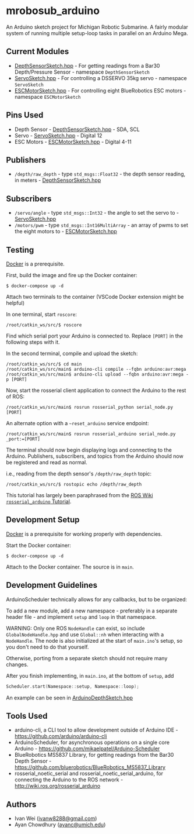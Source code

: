 # mrobosub_arduino
An Arduino sketch project for Michigan Robotic Submarine. A fairly modular system of running multiple setup-loop tasks in parallel on an Arduino Mega.

## Current Modules
- [DepthSensorSketch.hpp](main/DepthSensorSketch.hpp) - For getting readings from a Bar30 Depth/Pressure Sensor - namespace `DepthSensorSketch`
- [ServoSketch.hpp](main/ServoSketch.hpp) - For controlling a DSSERVO 35kg servo - namespace `ServoSketch`
- [ESCMotorSketch.hpp](main/ESCMotorSketch.hpp) - For controlling eight BlueRobotics ESC motors - namespace `ESCMotorSketch`

## Pins Used
- Depth Sensor - [DepthSensorSketch.hpp](main/DepthSensorSketch.hpp) - SDA, SCL
- Servo - [ServoSketch.hpp](main/ServoSketch.hpp) - Digital 12
- ESC Motors - [ESCMotorSketch.hpp](main/ESCMotorSketch.hpp) - Digital 4-11

## Publishers
- `/depth/raw_depth` - type `std_msgs::Float32` - the depth sensor reading, in meters - [DepthSensorSketch.hpp](main/DepthSensorSketch.hpp)

## Subscribers
- `/servo/angle` - type `std_msgs::Int32` - the angle to set the servo to - [ServoSketch.hpp](main/ServoSketch.hpp)
- `/motors/pwm` - type `std_msgs::Int16MultiArray` - an array of pwms to set the eight motors to - [ESCMotorSketch.hpp](main/ESCMotorSketch.hpp)

## Testing
[Docker](https://www.docker.com/) is a prerequisite.

First, build the image and fire up the Docker container:
```console
$ docker-compose up -d
```

Attach two terminals to the container (VSCode Docker extension might be helpful)

In one terminal, start `roscore`:
```console
/root/catkin_ws/src/$ roscore
```

Find which serial port your Arduino is connected to. Replace `[PORT]` in the following steps with it. 

In the second terminal, compile and upload the sketch:
```console
/root/catkin_ws/src/$ cd main
/root/catkin_ws/src/main$ arduino-cli compile --fqbn arduino:avr:mega
/root/catkin_ws/src/main$ arduino-cli upload --fqbn arduino:avr:mega -p [PORT]
```
Now, start the rosserial client application to connect the Arduino to the rest of ROS:
```console
/root/catkin_ws/src/main$ rosrun rosserial_python serial_node.py [PORT]
```
An alternate option with a `~reset_arduino` service endpoint:
```console
/root/catkin_ws/src/main$ rosrun rosserial_arduino serial_node.py _port:=[PORT]
```
The terminal should now begin displaying logs and connecting to the Arduino. Publishers, subscribers, and topics from the Arduino should now be registered and read as normal.

i.e., reading from the depth sensor's `/depth/raw_depth` topic: 
```console
/root/catkin_ws/src/$ rostopic echo /depth/raw_depth
```

This tutorial has largely been paraphrased from the [ROS Wiki `rosserial_arduino` Tutorial](http://wiki.ros.org/rosserial_arduino/Tutorials/Hello%20World).

## Development Setup
[Docker](https://www.docker.com/) is a prerequisite for working properly with dependencies. 

Start the Docker container:
```
$ docker-compose up -d
```

Attach to the Docker container. The source is in `main`.

## Development Guidelines
ArduinoScheduler technically allows for any callbacks, but to be organized:

To add a new module, add a new namespace - preferably in a separate header file - and implement `setup` and `loop` in that namespace. 

WARNING: Only one ROS `NodeHandle` can exist, so include `GlobalNodeHandle.hpp` and use `Global::nh` when interacting with a `NodeHandle`. The node is also initialized at the start of `main.ino`'s setup, so you don't need to do that yourself.

Otherwise, porting from a separate sketch should not require many changes.

After you finish implementing, in `main.ino`, at the bottom of `setup`, add 
```cpp
Scheduler.start(Namespace::setup, Namespace::loop);
```

An example can be seen in [ArduinoDepthSketch.hpp](main/ArduinoDepthSketch.hpp)

## Tools Used
- arduino-cli, a CLI tool to allow development outside of Arduino IDE - https://github.com/arduino/arduino-cli
- ArduinoScheduler, for asynchronous operations on a single core Arduino - https://github.com/mikaelpatel/Arduino-Scheduler
- BlueRobotics MS5837 Library, for getting readings from the Bar30 Depth Sensor - https://github.com/bluerobotics/BlueRobotics_MS5837_Library
- rosserial_noetic_serial and rosserial_noetic_serial_arduino, for connecting the Arduino to the ROS network - http://wiki.ros.org/rosserial_arduino 

## Authors
- Ivan Wei (ivanw8288@gmail.com)
- Ayan Chowdhury (ayanc@umich.edu)